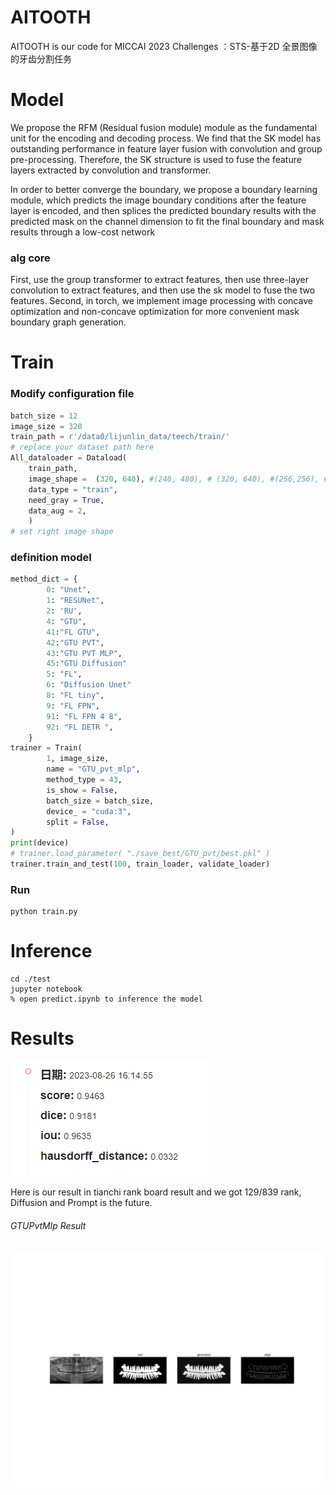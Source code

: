 # AITOOTH
AITOOTH is our code for MICCAI 2023 Challenges ：STS-基于2D 全景图像的牙齿分割任务

# Model

We propose the RFM (Residual fusion module) module as the fundamental unit for the encoding and decoding process.  We find that the SK model has outstanding performance in feature layer fusion with convolution and group pre-processing.  Therefore, the SK structure is used to fuse the feature layers extracted by convolution and transformer.

In order to better converge the boundary, we propose a boundary learning module, which predicts the image boundary conditions after the feature layer is encoded, and then splices the predicted boundary results with the predicted mask on the channel dimension to fit the final boundary and mask results through a low-cost network

### alg core

First, use the group transformer to extract features, then use three-layer convolution to extract features, and then use the sk model to fuse the two features.
Second, in torch, we implement image processing with concave optimization and non-concave optimization for more convenient mask boundary graph generation.

# Train

### Modify configuration file

```python
batch_size = 12
image_size = 320
train_path = r'/data0/lijunlin_data/teech/train/'
# replace your dataset path here
All_dataloader = Dataload(
    train_path, 
    image_shape =  (320, 640), #(240, 480), # (320, 640), #(256,256), #(320, 640),
    data_type = "train",
    need_gray = True,
    data_aug = 2,
    )
# set right image shape
```

### definition model

```python
method_dict = {
        0: "Unet",
        1: "RESUNet",
        2: 'RU',
        4: "GTU",
        41:"FL GTU",
        42:"GTU PVT",
        43:"GTU PVT MLP",
 		45:"GTU Diffusion"
        5: "FL",
        6: "Diffusion Unet"
        8: "FL tiny",
        9: "FL FPN",
        91: "FL FPN 4 8",
        92: "FL DETR ",
    }
trainer = Train( 
        1, image_size,
        name = "GTU_pvt_mlp",
        method_type = 43,
        is_show = False,
        batch_size = batch_size,
        device_ = "cuda:3",
        split = False,
)
print(device)
# trainer.load_parameter( "./save_best/GTU_pvt/best.pkl" )
trainer.train_and_test(100, train_loader, validate_loader)
```

### Run 

```shell
python train.py
```

# Inference

```shell
cd ./test
jupyter notebook
% open predict.ipynb to inference the model
```



# Results

![./assert/result.png](./assert/result.png)

Here is our result in tianchi rank board result and we got 129/839 rank,  Diffusion and Prompt is the future.

###### GTUPvtMlp Result

![100_-3.5179](./assert/100_3.5179.png)
